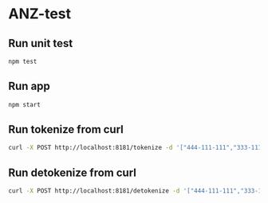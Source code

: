 # ANZ-test

## Run unit test

```sh
npm test
```

## Run app

```sh
npm start
```

## Run tokenize from curl

```sh
curl -X POST http://localhost:8181/tokenize -d '["444-111-111","333-111-222"]' -H 'Content-Type: application/json'
```

## Run detokenize from curl

```sh
curl -X POST http://localhost:8181/detokenize -d '["444-111-111","333-111-222"]' -H 'Content-Type: application/json'
```
